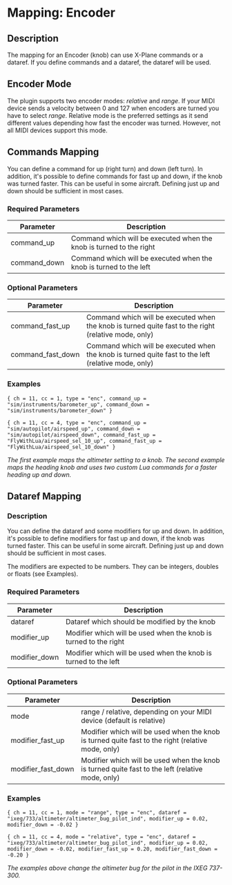 # Mapping: Encoder

## Description

The mapping for an Encoder (knob) can use X-Plane commands or a dataref. If you define commands and a dataref, the
dataref will be used.

## Encoder Mode

The plugin supports two encoder modes: *relative* and *range*. If your MIDI device sends a velocity between 0 and 127
when encoders are turned you have to select *range*. Relative mode is the preferred settings as it send different values
depending how fast the encoder was turned. However, not all MIDI devices support this mode.

## Commands Mapping

You can define a command for up (right turn) and down (left turn). In addition, it's possible to define commands for 
fast up and down, if the knob was turned faster. This can be useful in some aircraft. Defining just up and down should 
be sufficient in most cases.

### Required Parameters

| Parameter    | Description                                                         |
|--------------|---------------------------------------------------------------------|
| command_up   | Command which will be executed when the knob is turned to the right |
| command_down | Command which will be executed when the knob is turned to the left  |

### Optional Parameters

| Parameter         | Description                                                                                          |
|-------------------|------------------------------------------------------------------------------------------------------|
| command_fast_up   | Command which will be executed when the knob is turned quite fast to the right (relative mode, only) |
| command_fast_down | Command which will be executed when the knob is turned quite fast to the left  (relative mode, only) |

### Examples

```
{ ch = 11, cc = 1, type = "enc", command_up = "sim/instruments/barometer_up", command_down = "sim/instruments/barometer_down" }

{ ch = 11, cc = 4, type = "enc", command_up = "sim/autopilot/airspeed_up", command_down = "sim/autopilot/airspeed_down", command_fast_up = "FlyWithLua/airspeed_sel_10_up", command_fast_up = "FlyWithLua/airspeed_sel_10_down" }
```
*The first example maps the altimeter setting to a knob. The second example maps the heading knob and uses two custom
Lua commands for a faster heading up and down.*

## Dataref Mapping

### Description

You can define the dataref and some modifiers for up and down. In addition, it's possible to define modifiers for fast 
up and down, if the knob was turned faster. This can be useful in some aircraft. Defining just up and down should be 
sufficient in most cases.

The modifiers are expected to be numbers. They can be integers, doubles or floats (see Examples).

### Required Parameters

| Parameter     | Description                                                      |
|---------------|------------------------------------------------------------------|
| dataref       | Dataref which should be modified by the knob                     |
| modifier_up   | Modifier which will be used when the knob is turned to the right |
| modifier_down | Modifier which will be used when the knob is turned to the left  |

### Optional Parameters

| Parameter          | Description                                                                                       |
|--------------------|---------------------------------------------------------------------------------------------------|
| mode               | range / relative, depending on your MIDI device (default is relative)                             |
| modifier_fast_up   | Modifier which will be used when the knob is turned quite fast to the right (relative mode, only) |
| modifier_fast_down | Modifier which will be used when the knob is turned quite fast to the left  (relative mode, only) |

### Examples

```
{ ch = 11, cc = 1, mode = "range", type = "enc", dataref = "ixeg/733/altimeter/altimeter_bug_pilot_ind", modifier_up = 0.02, modifier_down = -0.02 }

{ ch = 11, cc = 4, mode = "relative", type = "enc", dataref = "ixeg/733/altimeter/altimeter_bug_pilot_ind", modifier_up = 0.02, modifier_down = -0.02, modifier_fast_up = 0.20, modifier_fast_down = -0.20 }
```
*The examples above change the altimeter bug for the pilot in the IXEG 737-300.*
